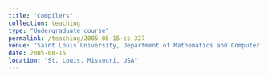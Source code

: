 ```yaml
---
title: "Compilers"
collection: teaching
type: "Undergraduate course"
permalink: /teaching/2005-08-15-cs-327
venue: "Saint Louis University, Department of Mathematics and Computer Science"
date: 2005-08-15
location: "St. Louis, Missouri, USA"
---
```


